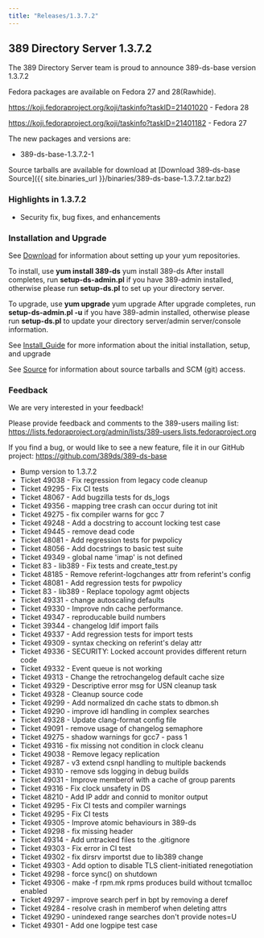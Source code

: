 ```yaml
---
title: "Releases/1.3.7.2"
---
```

389 Directory Server 1.3.7.2
-----------------------------

The 389 Directory Server team is proud to announce 389-ds-base version 1.3.7.2

Fedora packages are available on Fedora 27 and 28(Rawhide).

<https://koji.fedoraproject.org/koji/taskinfo?taskID=21401020>   - Fedora 28

<https://koji.fedoraproject.org/koji/taskinfo?taskID=21401182>   - Fedora 27

The new packages and versions are:

-   389-ds-base-1.3.7.2-1 

Source tarballs are available for download at [Download 389-ds-base Source]({{ site.binaries_url }}/binaries/389-ds-base-1.3.7.2.tar.bz2)

### Highlights in 1.3.7.2

- Security fix, bug fixes, and enhancements

### Installation and Upgrade 
See [Download](../download.html) for information about setting up your yum repositories.

To install, use **yum install 389-ds** yum install 389-ds After install completes, run **setup-ds-admin.pl** if you have 389-admin installed, otherwise please run **setup-ds.pl** to set up your directory server.

To upgrade, use **yum upgrade** yum upgrade After upgrade completes, run **setup-ds-admin.pl -u** if you have 389-admin installed, otherwise please run **setup-ds.pl** to update your directory server/admin server/console information.

See [Install\_Guide](../legacy/install-guide.html) for more information about the initial installation, setup, and upgrade

See [Source](../development/source.html) for information about source tarballs and SCM (git) access.

### Feedback

We are very interested in your feedback!

Please provide feedback and comments to the 389-users mailing list: <https://lists.fedoraproject.org/admin/lists/389-users.lists.fedoraproject.org>

If you find a bug, or would like to see a new feature, file it in our GitHub project: <https://github.com/389ds/389-ds-base>

- Bump version to 1.3.7.2
- Ticket 49038 - Fix regression from legacy code cleanup
- Ticket 49295 - Fix CI tests
- Ticket 48067 - Add bugzilla tests for ds_logs
- Ticket 49356 - mapping tree crash can occur during tot init
- Ticket 49275 - fix compiler warns for gcc 7
- Ticket 49248 - Add a docstring to account locking test case
- Ticket 49445 - remove dead code
- Ticket 48081 - Add regression tests for pwpolicy
- Ticket 48056 - Add docstrings to basic test suite
- Ticket 49349 - global name 'imap' is not defined
- Ticket 83 - lib389 - Fix tests and create_test.py
- Ticket 48185 - Remove referint-logchanges attr from referint's config
- Ticket 48081 - Add regression tests for pwpolicy
- Ticket 83 - lib389 - Replace topology agmt objects
- Ticket 49331 - change autoscaling defaults
- Ticket 49330 - Improve ndn cache performance.
- Ticket 49347 - reproducable build numbers
- Ticket 39344 - changelog ldif import fails
- Ticket 49337 - Add regression tests for import tests
- Ticket 49309 - syntax checking on referint's delay attr
- Ticket 49336 - SECURITY: Locked account provides different return code
- Ticket 49332 - Event queue is not working
- Ticket 49313 - Change the retrochangelog default cache size
- Ticket 49329 - Descriptive error msg for USN cleanup task
- Ticket 49328 - Cleanup source code
- Ticket 49299 - Add normalized dn cache stats to dbmon.sh
- Ticket 49290 - improve idl handling in complex searches
- Ticket 49328 - Update clang-format config file
- Ticket 49091 - remove usage of changelog semaphore
- Ticket 49275 - shadow warnings for gcc7 - pass 1
- Ticket 49316 - fix missing not condition in clock cleanu
- Ticket 49038 - Remove legacy replication
- Ticket 49287 - v3 extend csnpl handling to multiple backends
- Ticket 49310 - remove sds logging in debug builds
- Ticket 49031 - Improve memberof with a cache of group parents
- Ticket 49316 - Fix clock unsafety in DS
- Ticket 48210 - Add IP addr and connid to monitor output
- Ticket 49295 - Fix CI tests and compiler warnings
- Ticket 49295 - Fix CI tests
- Ticket 49305 - Improve atomic behaviours in 389-ds
- Ticket 49298 - fix missing header
- Ticket 49314 - Add untracked files to the .gitignore
- Ticket 49303 - Fix error in CI test
- Ticket 49302 - fix dirsrv importst due to lib389 change
- Ticket 49303 - Add option to disable TLS client-initiated renegotiation
- Ticket 49298 - force sync() on shutdown
- Ticket 49306 - make -f rpm.mk rpms produces build without tcmalloc enabled
- Ticket 49297 - improve search perf in bpt by removing a deref
- Ticket 49284 - resolve crash in memberof when deleting attrs
- Ticket 49290 - unindexed range searches don't provide notes=U
- Ticket 49301 - Add one logpipe test case

